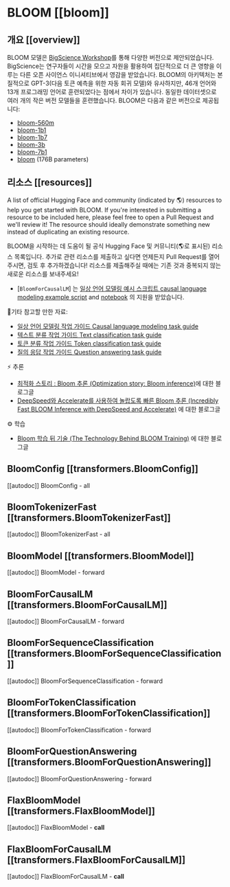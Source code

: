 <!--Copyright 2022 The HuggingFace Team. All rights reserved.

Licensed under the Apache License, Version 2.0 (the "License"); you may not use this file except in compliance with
the License. You may obtain a copy of the License at

http://www.apache.org/licenses/LICENSE-2.0

Unless required by applicable law or agreed to in writing, software distributed under the License is distributed on
an "AS IS" BASIS, WITHOUT WARRANTIES OR CONDITIONS OF ANY KIND, either express or implied. See the License for the
specific language governing permissions and limitations under the License.

⚠️ Note that this file is in Markdown but contain specific syntax for our doc-builder (similar to MDX) that may not be
rendered properly in your Markdown viewer.

-->

# BLOOM [[bloom]]

## 개요 [[overview]]

BLOOM 모델은 [BigScience Workshop](https://bigscience.huggingface.co/)를 통해 다양한 버전으로 제안되었습니다. BigScience는 연구자들이 시간을 모으고 자원을 활용하여 집단적으로 더 큰 영향을 이루는 다른 오픈 사이언스 이니셔티브에서 영감을 받았습니다. BLOOM의 아키텍처는 본질적으로 GPT-3(다음 토큰 예측을 위한 자동 회귀 모델)와 유사하지만, 46개 언어와 13개 프로그래밍 언어로 훈련되었다는 점에서 차이가 있습니다. 동일한 데이터셋으로 여러 개의 작은 버전 모델들을 훈련했습니다. BLOOM은 다음과 같은 버전으로 제공됩니다:

- [bloom-560m](https://huggingface.co/bigscience/bloom-560m)
- [bloom-1b1](https://huggingface.co/bigscience/bloom-1b1)
- [bloom-1b7](https://huggingface.co/bigscience/bloom-1b7)
- [bloom-3b](https://huggingface.co/bigscience/bloom-3b)
- [bloom-7b1](https://huggingface.co/bigscience/bloom-7b1)
- [bloom](https://huggingface.co/bigscience/bloom) (176B parameters)

## 리소스 [[resources]]

A list of official Hugging Face and community (indicated by 🌎) resources to help you get started with BLOOM. If you're interested in submitting a resource to be included here, please feel free to open a Pull Request and we'll review it! The resource should ideally demonstrate something new instead of duplicating an existing resource.

BLOOM을 시작하는 데 도움이 될 공식 Hugging Face 및 커뮤니티(🌎로 표시된) 리소스 목록입니다. 추가로 관련 리소스를 제출하고 싶다면 언제든지 Pull Request를 열어주시면, 검토 후 추가하겠습니다! 리소스를 제출해주실 때에는 기존 것과 중복되지 않는 새로운 리소스를 보내주세요!

<PipelineTag pipeline="text-generation"/>

- [`BloomForCausalLM`] 는 [일상 언어 모델링 예시 스크립트 causal language modeling example script](https://github.com/huggingface/transformers/tree/main/examples/pytorch/language-modeling#gpt-2gpt-and-causal-language-modeling) and [notebook](https://colab.research.google.com/github/huggingface/notebooks/blob/main/examples/language_modeling.ipynb) 의 지원을 받았습니다.

기타 참고할 만한 자료:
- [일상 언어 모델링 작업 가이드 Causal language modeling task guide](../tasks/language_modeling)
- [텍스트 분류 작업 가이드 Text classification task guide](../tasks/sequence_classification)
- [토큰 분류 작업 가이드 Token classification task guide](../tasks/token_classification)
- [질의 응답 작업 가이드 Question answering task guide](../tasks/question_answering)


⚡️ 추론
- [최적화 스토리 : Bloom 추론 (Optimization story: Bloom inference)](https://huggingface.co/blog/bloom-inference-optimization)에 대한 블로그글
- [DeepSpeed와 Accelerate를 사용하여 놀랍도록 빠른 Bloom 추론 (Incredibly Fast BLOOM Inference with DeepSpeed and Accelerate)](https://huggingface.co/blog/bloom-inference-pytorch-scripts) 에 대한 블로그글

⚙️ 학습
- [Bloom 학습 뒤 기술 (The Technology Behind BLOOM Training)](https://huggingface.co/blog/bloom-megatron-deepspeed) 에 대한 블로그글

## BloomConfig [[transformers.BloomConfig]] 

[[autodoc]] BloomConfig
    - all

## BloomTokenizerFast [[transformers.BloomTokenizerFast]]

[[autodoc]] BloomTokenizerFast
    - all


<frameworkcontent>
<pt>

## BloomModel [[transformers.BloomModel]]

[[autodoc]] BloomModel
    - forward

## BloomForCausalLM [[transformers.BloomForCausalLM]]

[[autodoc]] BloomForCausalLM
    - forward

## BloomForSequenceClassification [[transformers.BloomForSequenceClassification]]

[[autodoc]] BloomForSequenceClassification
    - forward

## BloomForTokenClassification [[transformers.BloomForTokenClassification]]

[[autodoc]] BloomForTokenClassification
    - forward

## BloomForQuestionAnswering [[transformers.BloomForQuestionAnswering]]

[[autodoc]] BloomForQuestionAnswering
    - forward

</pt>
<jax>

## FlaxBloomModel [[transformers.FlaxBloomModel]]

[[autodoc]] FlaxBloomModel
    - __call__

## FlaxBloomForCausalLM [[transformers.FlaxBloomForCausalLM]]

[[autodoc]] FlaxBloomForCausalLM
    - __call__

</jax>
</frameworkcontent>


